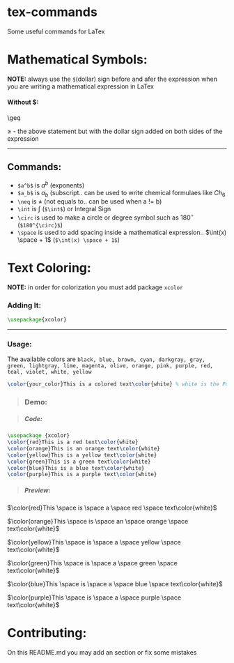 # tex-commands
Some useful commands for LaTex

# Mathematical Symbols:

**NOTE:** always use the `$`(dollar) sign before and afer the expression when you are writing a mathematical expression in LaTex

#### Without $:
\geq

$\geq$ - the above statement but with the dollar sign added on both sides of the expression

----

## Commands:

- `$a^b$` is $a^b$ (exponents)
- `$a_b$` is $a_b$ (subscript.. can be used to write chemical formulaes like $Ch_6$
- `\neq` is $\neq$ (not equals to.. can be used when a != b)
- `\int` is $\int$ (`$\int$`) or Integral Sign
- `\circ` is used to make a circle or degree symbol such as  $180^{\circ}$ (`$180^{\circ}$`)
- `\space` is used to add spacing inside a mathematical expression.. $\int(x) \space + 1$ (`$\int(x) \space + 1$`)

# Text Coloring:
**NOTE:** in order for colorization you must add package `xcolor`

### Adding It:
```latex
\usepackage{xcolor}
```

---

### Usage:
The available colors are `black, blue, brown, cyan, darkgray, gray, green, lightgray, lime, magenta, olive, orange, pink, purple, red, teal, violet, white, yellow`

```latex
\color{your_color}This is a colored text\color{white} % white is the FG here
```

> ### Demo:

> ##### Code: 
```latex
\usepackage {xcolor}
\color{red}This is a red text\color{white}
\color{orange}This is an orange text\color{white}
\color{yellow}This is a yellow text\color{white}
\color{green}This is a green text\color{white}
\color{blue}This is a blue text\color{white}
\color{purple}This is a purple text\color{white}
```
> ##### Preview:
$\color{red}This \space is \space a \space red \space text\color{white}$

$\color{orange}This \space is \space an \space orange \space text\color{white}$

$\color{yellow}This \space is \space a \space yellow \space text\color{white}$

$\color{green}This \space is \space a \space green \space text\color{white}$

$\color{blue}This \space is \space a \space blue \space text\color{white}$

$\color{purple}This \space is \space a \space purple \space text\color{white}$

# Contributing:
On this README.md you may add an section or fix some mistakes
